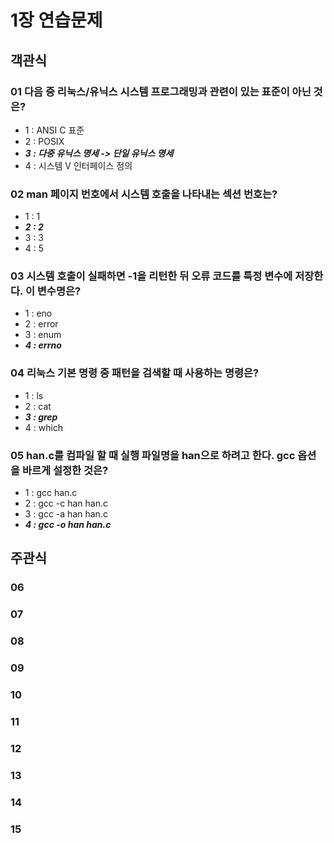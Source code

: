 # 1장 연습문제
## 객관식
### 01 다음 중 리눅스/유닉스 시스템 프로그래밍과 관련이 있는 표준이 아닌 것은?
* 1 : ANSI C 표준
* 2 : POSIX
* ***3 : 다중 유닉스 명세 -> 단일 유닉스 명세***
* 4 : 시스템 V 인터페이스 정의
### 02 man 페이지 번호에서 시스템 호출을 나타내는 섹션 번호는?
* 1 : 1
* ***2 : 2***
* 3 : 3
* 4 : 5
### 03 시스템 호출이 실패하면 -1을 리턴한 뒤 오류 코드를 특정 변수에 저장한다. 이 변수명은?
* 1 : eno
* 2 : error
* 3 : enum
* ***4 : errno***
### 04 리눅스 기본 명령 중 패턴을 검색할 때 사용하는 명령은?
* 1 : ls
* 2 : cat
* ***3 : grep***
* 4 : which
### 05 han.c를 컴파일 할 때 실행 파일명을 han으로 하려고 한다. gcc 옵션을 바르게 설정한 것은?
* 1 : gcc han.c
* 2 : gcc -c han han.c
* 3 : gcc -a han han.c
* ***4 : gcc -o han han.c***

## 주관식
### 06
### 07
### 08
### 09
### 10
### 11
### 12
### 13
### 14
### 15